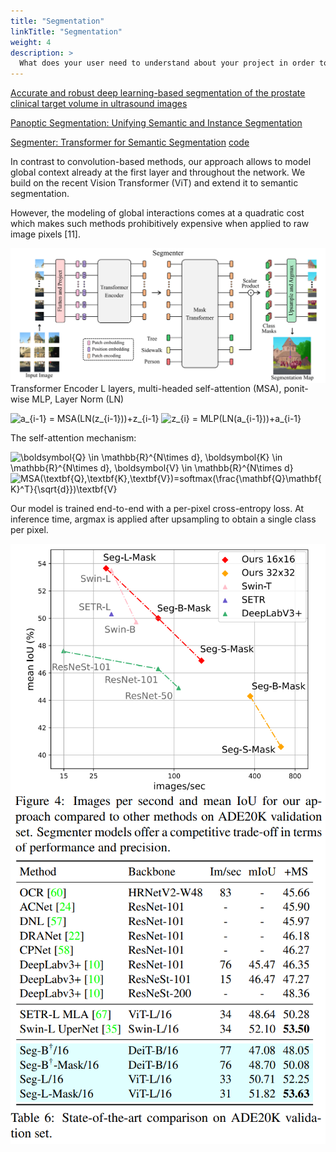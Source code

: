 ```yaml
---
title: "Segmentation"
linkTitle: "Segmentation"
weight: 4
description: >
  What does your user need to understand about your project in order to use it - or potentially contribute to it? 
---
```


[Accurate and robust deep learning-based segmentation of the prostate clinical target volume in ultrasound images](https://www.sciencedirect.com/science/article/pii/S1361841519300623)

[Panoptic Segmentation: Unifying Semantic and Instance Segmentation](http://presentations.cocodataset.org/COCO17-Invited-PanopticAlexKirillov.pdf)

[Segmenter: Transformer for Semantic Segmentation](https://arxiv.org/pdf/2105.05633.pdf)
[code](https://github.com/rstrudel/segmenter)

In contrast to convolution-based methods, our approach
allows to model global context already at the first layer
and throughout the network. We build on the recent Vision
Transformer (ViT) and extend it to semantic segmentation.

However, the modeling of global interactions comes at a quadratic cost which makes such methods prohibitively expensive when applied to raw image pixels [11].


<img src="Segmenter.PNG"
   alt="Network"
   style="float: left; margin-right: 10px;" />

Transformer Encoder
L layers, multi-headed self-attention (MSA), ponit-wise MLP, Layer Norm (LN)

<img src="https://latex.codecogs.com/svg.image?a_{i-1}&space;=&space;MSA(LN(z_{i-1}))&plus;z_{i-1}" title="a_{i-1} = MSA(LN(z_{i-1}))+z_{i-1}" />
<img src="https://latex.codecogs.com/svg.image?z_{i}&space;=&space;MLP(LN(a_{i-1}))&plus;a_{i-1}" title="z_{i} = MLP(LN(a_{i-1}))+a_{i-1}" />

The self-attention mechanism:

<img src="https://latex.codecogs.com/svg.image?\boldsymbol{Q}&space;\in&space;\mathbb{R}^{N\times&space;d},&space;\boldsymbol{K}&space;\in&space;\mathbb{R}^{N\times&space;d},&space;\boldsymbol{V}&space;\in&space;\mathbb{R}^{N\times&space;d}" title="\boldsymbol{Q} \in \mathbb{R}^{N\times d}, \boldsymbol{K} \in \mathbb{R}^{N\times d}, \boldsymbol{V} \in \mathbb{R}^{N\times d}" />

<img src="https://latex.codecogs.com/svg.image?MSA(\textbf{Q},\textbf{K},\textbf{V})=softmax(\frac{\mathbf{Q}\mathbf{K}^T}{\sqrt{d}})\textbf{V}" title="MSA(\textbf{Q},\textbf{K},\textbf{V})=softmax(\frac{\mathbf{Q}\mathbf{K}^T}{\sqrt{d}})\textbf{V}" />

Our model is
trained end-to-end with a per-pixel cross-entropy loss. At
inference time, argmax is applied after upsampling to obtain a single class per pixel.


<img src="Segmenter_compare_chart.PNG"
   alt="Network"
   style="float: left; margin-right: 10px;" />
   
 
<img src="Segmenter_compare_table.PNG"
   alt="Network"
   style="float: left; margin-right: 10px;" />
